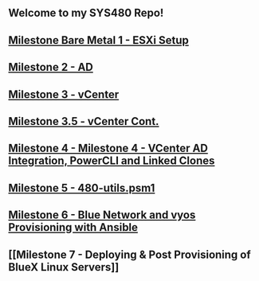 ## Welcome to my SYS480 Repo!

## [Milestone Bare Metal 1 - ESXi Setup](https://github.com/lpcyber1/SYS480/wiki/Milestone-Bare-Metal-1-%E2%80%90-ESXi-Setup)

## [Milestone 2 - AD](https://github.com/lpcyber1/SYS480/wiki/Milestone-2---AD)

## [Milestone 3 - vCenter](https://github.com/lpcyber1/SYS480/wiki/Milestone-3-%E2%80%90-vCenter)

## [Milestone 3.5 - vCenter Cont.](https://github.com/lpcyber1/SYS480/wiki/Milestone-3.5-%E2%80%90-vCenter-Cont.)

## [Milestone 4 - Milestone 4 - VCenter AD Integration, PowerCLI and Linked Clones](https://github.com/lpcyber1/SYS480/wiki/Milestone-4-%E2%80%90-Milestone-4-%E2%80%90-VCenter-AD-Integration,-PowerCLI-and-Linked-Clones)

## [Milestone 5 - 480-utils.psm1](https://github.com/lpcyber1/SYS480/wiki/Milestone-5-%E2%80%90-480utils.psm1)

## [Milestone 6 - Blue Network and vyos Provisioning with Ansible](https://github.com/lpcyber1/SYS480/wiki/Milestone-6-%E2%80%90-Blue-Network-and-vyos-Provisioning-with-Ansible)

## [[Milestone 7 - Deploying & Post Provisioning of BlueX Linux Servers]]
